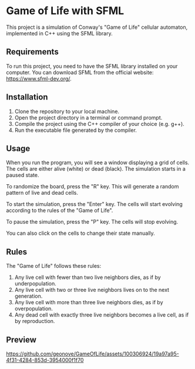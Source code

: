 # Game of Life with SFML

This project is a simulation of Conway's "Game of Life" cellular automaton, implemented in C++ using the SFML library.

## Requirements

To run this project, you need to have the SFML library installed on your computer. You can download SFML from the official website: https://www.sfml-dev.org/.

## Installation

1. Clone the repository to your local machine.
2. Open the project directory in a terminal or command prompt.
3. Compile the project using the C++ compiler of your choice (e.g. g++).
4. Run the executable file generated by the compiler.

## Usage

When you run the program, you will see a window displaying a grid of cells. The cells are either alive (white) or dead (black). The simulation starts in a paused state.

To randomize the board, press the "R" key. This will generate a random pattern of live and dead cells.

To start the simulation, press the "Enter" key. The cells will start evolving according to the rules of the "Game of Life".

To pause the simulation, press the "P" key. The cells will stop evolving.

You can also click on the cells to change their state manually.

## Rules

The "Game of Life" follows these rules:

1. Any live cell with fewer than two live neighbors dies, as if by underpopulation.
2. Any live cell with two or three live neighbors lives on to the next generation.
3. Any live cell with more than three live neighbors dies, as if by overpopulation.
4. Any dead cell with exactly three live neighbors becomes a live cell, as if by reproduction.

## Preview

https://github.com/geonove/GameOfLife/assets/100306924/19a97a95-4f31-4284-853d-3954000f1f70




